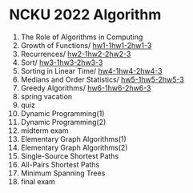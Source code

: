 # NCKU 2022 Algorithm
1. The Role of Algorithms in Computing 
2. Growth of Functions/ [hw1-1](https://github.com/TheRookie2021/Algo_2022_Spring/tree/main/CourseHW/hw1_1/)[hw1-2](/hw1_2/)[hw1-3](/hw1_3/) 
3. Recurrences/ [hw2-1](/hw2_1/)[hw2-2](/hw2_2/)[hw2-3](/hw2_3/)  
4. Sort/ [hw3-1](/hw3_1/)[hw3-2](/hw3_2/)[hw3-3](/hw3_3/) 
5. Sorting in Linear Time/ [hw4-1](/hw4_1/)[hw4-2](/hw4_2/)[hw4-3](/hw4_3/) 
6. Medians and Order Statistics/ [hw5-1](/hw5_1/)[hw5-2](/hw5_2/)[hw5-3](/hw5_3/) 
7. Greedy Algorithms/ [hw6-1](/hw6_1/)[hw6-2](/hw6_2/)[hw6-3](/hw6_3/) 
8. spring vacation
9. quiz
10. Dynamic Programming(1)
11. Dynamic Programming(2)
12. midterm exam
13. Elementary Graph Algorithms(1)
14. Elementary Graph Algorithms(2)
15. Single-Source Shortest Paths
16. All-Pairs Shortest Paths
17. Minimum Spanning Trees
18. final exam